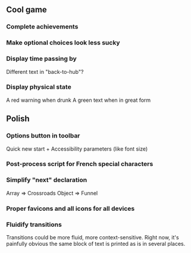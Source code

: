 ## Cool game

### Complete achievements

### Make optional choices look less sucky

### Display time passing by

Different text in "back-to-hub"?

### Display physical state

A red warning when drunk
A green text when in great form

## Polish

### Options button in toolbar

Quick new start + Accessibility parameters (like font size)

### Post-process script for French special characters

###  Simplify "next" declaration

Array => Crossroads
Object => Funnel

### Proper favicons and all icons for all devices

### Fluidify transitions

Transitions could be more fluid, more context-sensitive. Right now, it's painfully obvious the same block of text is printed as is in several places.

